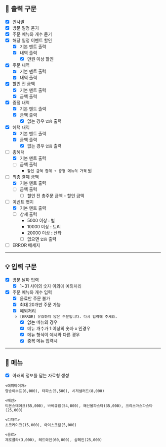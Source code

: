 ## 📌 출력 구문

- [x] 인사말
- [x] 방문 일정 묻기
- [x] 주문 메뉴와 개수 묻기
- [x] 해당 일정 이벤트 할인
    - [x] 기본 멘트 출력
    - [x] 내역 출력
        - [x] 만원 이상 할인
- [x] 주문 내역
    - [x] 기본 멘트 출력
    - [x] 내역 출력
- [x] 할인 전 금액
    - [x] 기본 멘트 출력
    - [x] 금액 출력
- [x] 증정 내역
    - [x] 기본 멘트 출력
    - [x] 금액 출력
        - [x] 없는 경우 `없음` 출력
- [x] 혜택 내역
    - [x] 기본 멘트 출력
    - [x] 금액 출력
        - [x] 없는 경우 `없음` 출력
- [ ] 총혜택
    - [x] 기본 멘트 출력
    - [ ] 금액 출력
      - `할인 금액 합계 + 증정 메뉴의 가격` 원
- [ ] 최종 결제 금액
    - [x] 기본 멘트 출력
    - [ ] 금액 출력
      - [ ] 할인 전 총주문 금액 - 할인 금액
- [ ] 이벤트 뱃지
    - [x] 기본 멘트 출력
    - [ ] 상세 출력
      - 5000 이상  :  별
      - 10000 이상 : 트리
      - 20000 이상 : 산타
      - [ ] 없으면 `없음` 출력

- [ ] ERROR 메세지

---

## 💡 입력 구문

- [x] 방문 날짜 입력
    - [x] 1~31 사이의 숫자 이외에 예외처리
- [x] 주문 메뉴와 개수 입력
    - [x] 음료만 주문 불가
    - [x] 최대 20개만 주문 가능
    - [x] 예외처리
    - `[ERROR] 유효하지 않은 주문입니다. 다시 입력해 주세요.`
        - [x] 없는 메뉴의 경우
        - [X] 메뉴 개수가 1 이상의 숫자 x 인경우
        - [x] 메뉴 형식이 예시와 다른 경우
        - [x] 중복 메뉴 입력시

---

## 🧾 메뉴

-[x] 아래의 정보를 담는 자료형 생성

```
<애피타이저>
양송이수프(6,000), 타파스(5,500), 시저샐러드(8,000)

<메인>
티본스테이크(55,000), 바비큐립(54,000), 해산물파스타(35,000), 크리스마스파스타(25,000)

<디저트>
초코케이크(15,000), 아이스크림(5,000)

<음료>
제로콜라(3,000), 레드와인(60,000), 샴페인(25,000)
```

